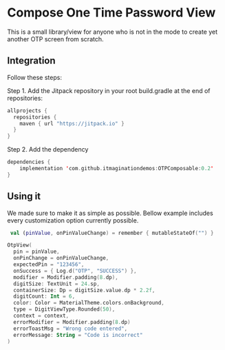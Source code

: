 # Compose One Time Password View
This is a small library/view for anyone who is not in the mode to create yet another OTP screen from scratch.


## Integration
Follow these steps:

Step 1. Add the Jitpack repository in your root build.gradle at the end of repositories:
```kotlin
allprojects {
  repositories {
    maven { url "https://jitpack.io" }
  }
}
```

Step 2. Add the dependency
```kotlin
dependencies {
    implementation 'com.github.itmaginationdemos:OTPComposable:0.2'
}
```

## Using it
We made sure to make it as simple as possible. Bellow example includes every customization option currently possible.

```kotlin
 val (pinValue, onPinValueChange) = remember { mutableStateOf("") }

OtpView(
  pin = pinValue,
  onPinChange = onPinValueChange,
  expectedPin = "123456",
  onSuccess = { Log.d("OTP", "SUCCESS") },
  modifier = Modifier.padding(8.dp),
  digitSize: TextUnit = 24.sp,
  containerSize: Dp = digitSize.value.dp * 2.2f,
  digitCount: Int = 6,
  color: Color = MaterialTheme.colors.onBackground,
  type = DigitViewType.Rounded(50),
  context = context,
  errorModifier = Modifier.padding(8.dp)
  errorToastMsg = "Wrong code entered",
  errorMessage: String = "Code is incorrect"
)
```